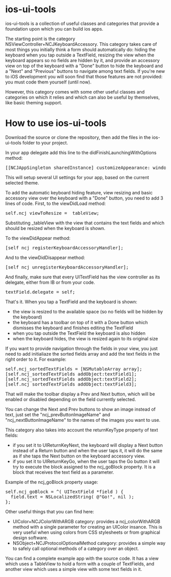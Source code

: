ios-ui-tools
============

ios-ui-tools is a collection of useful classes and categories that provide a foundation upon which you can build ios apps.

The starting point is the category NSViewController+NCJKeyboardAccessory. This category takes care of most things you initially think a form should automatically do: hiding the keyboard when you tap outside a TextField, resizing the view when the keyboard appears so no fields are hidden by it, and provide an accessory view on top of the keyboard with a "Done" button to hide the keyboard and a "Next" and "Previous" buttons to navigate among text fields.
If you're new to iOS development you will soon find that those features are not provided: you must code them yourself (until now).

However, this category comes with some other useful classes and categories on which it relies and which can also be useful by themselves, like basic theming support.

How to use ios-ui-tools
=======================

Download the source or clone the repository, then add the files in the ios-ui-tools folder to your project.

In your app delegate add this line to the didFinishLaunchingWithOptions method:
<pre>
[[NCJAppSingleton sharedInstance] customizeAppearance:_window];
</pre>

This will setup several UI settings for your app, based on the current selected theme.

To add the automatic keyboard hiding feature, view resizing and basic accessory view over the keyboard with a "Done" button, you need to add 3 lines of code.
First, to the viewDidLoad method:
<pre>
self.ncj_viewToResize = _tableView;
</pre>
Substituting _tableView with the view that contains the text fields and which should be resized when the keyboard is shown.

To the viewDidAppear method:
<pre>
[self ncj_registerKeyboardAccessoryHandler];
</pre>

And to the viewDidDisappear method:
<pre>
[self ncj_unregisterKeyboardAccessoryHandler];
</pre>

And finally, make sure that every UITextField has the view controller as its delegate, either from IB or from your code.
<pre>
textField.delegate = self;
</pre>

That's it. When you tap a TextField and the keyboard is shown:
* the view is resized to the available space (so no fields will be hidden by the keyboard)
* the keyboard has a toolbar on top of it with a Done button which dismisses the keyboard and finishes editing the TextField
* when you tap outside the TextField the keyboard is also hidden
* when the keyboard hides, the view is resized again to its original size

If you want to provide navigation through the fields in your view, you just need to add initialiaze the sorted fields array and add the text fields in the right order to it. For example:
<pre>
self.ncj_sortedTextFields = [NSMutableArray array];
[self.ncj_sortedTextFields addObject:textField1];
[self.ncj_sortedTextFields addObject:textField2];
[self.ncj_sortedTextFields addObject:textField3];
</pre>

That will make the toolbar display a Prev and Next button, which will be enabled or disabled depending on the field currently selected.

You can change the Next and Prev buttons to show an image instead of text, just set the "ncj_prevButtonImageName" and "ncj_nextButtonImageName" to the names of the images you want to use.

This category also takes into account the returnKeyType property of text fields:
* if you set it to UIReturnKeyNext, the keyboard will display a Next button instead of a Return button and when the user taps it, it will do the same as if she taps the Next button on the keyboard accessory view.
* if you set it to UIReturnKeyGo, when the user taps the Go button it will try to execute the block assigned to the ncj_goBlock property. It is a block that receives the text field as a parameter.

Example of the ncj_goBlock property usage:
<pre>
self.ncj_goBlock = ^( UITextField *field ) {
  field.text = NSLocalizedString( @"Go!", nil );
};
</pre>

Other useful things that you can find here:

* UIColor+NCJColorWithARGB category: provides a ncj_colorWithARGB method with a single parameter for creating an UIColor insance. This is very useful when using colors from CSS stylesheets or from graphical design software.
* NSObject+NCJProtocolOptionalMethod category: provides a simple way to safely call optional methods of a category over an object.


You can find a complete example app with the source code. It has a view which uses a TableView to hold a form with a couple of TextFields, and another view which uses a simple view with some text fields in it.
